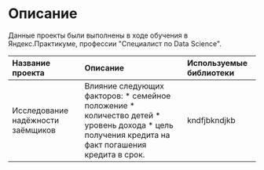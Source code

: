 # Описание #
Данные проекты были выполнены в ходе обучения в Яндекс.Практикуме, профессии "Специалист по Data Science".

| **Название проекта** | **Описание** | **Используемые библиотеки** |
| :------------------ | :---------- | :------------------------- |
| Исследование надёжности заёмщиков | Влияние следующих факторов:  * семейное положение  * количество детей  * уровень дохода  * цель получения кредита  на факт погашения кредита в срок.| kndfjbkndjkb |
